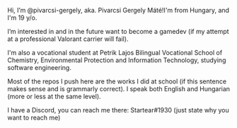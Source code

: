 Hi, I’m @pivarcsi-gergely, aka. Pivarcsi Gergely Máté!I'm from Hungary, and I'm 19 y/o.

I’m interested in and in the future want to become a gamedev (if my attempt at a professional Valorant carrier will fail).

I'm also a vocational student at Petrik Lajos Bilingual Vocational School of Chemistry, Environmental Protection and Information Technology, studying software engineering.

Most of the repos I push here are the works I did at school (if this sentence makes sense and is grammarly correct). I speak both English and Hungarian (more or less at the same level).

I have a Discord, you can reach me there: Startear#1930 (just state why you want to reach me)
